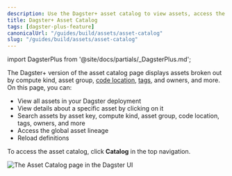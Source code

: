 ```yaml
---
description: Use the Dagster+ asset catalog to view assets, access the global asset lineage, reload definitions, and search assets by asset key, compute kind, asset group, code location, and more.
title: Dagster+ Asset Catalog
tags: [dagster-plus-feature]
canonicalUrl: "/guides/build/assets/asset-catalog"
slug: "/guides/build/assets/asset-catalog"
---
```


import DagsterPlus from '@site/docs/partials/\_DagsterPlus.md';

<DagsterPlus />

The Dagster+ version of the asset catalog page displays assets broken out by compute kind, asset group, [code location](/deployment/code-locations), [tags](/guides/build/assets/metadata-and-tags/tags), and owners, and more. On this page, you can:

- View all assets in your Dagster deployment
- View details about a specific asset by clicking on it
- Search assets by asset key, compute kind, asset group, code location, tags, owners, and more
- Access the global asset lineage
- Reload definitions

To access the asset catalog, click **Catalog** in the top navigation.

![The Asset Catalog page in the Dagster UI](/images/dagster-plus/features/asset-catalog/asset-catalog-cloud-pro.png)
